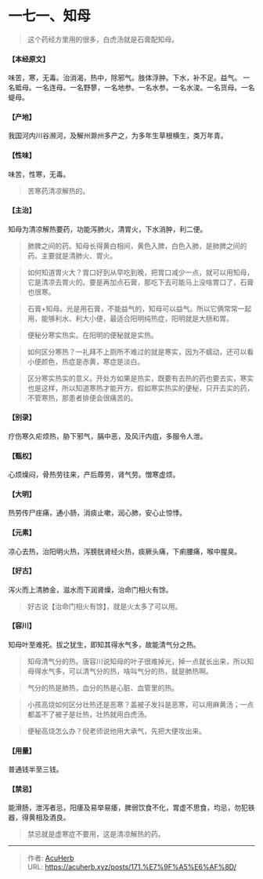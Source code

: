 # 一七一、知母


> 这个药经方里用的很多，白虎汤就是石膏配知母。

#### 【本经原文】
味苦，寒，无毒。治消渴，热中，除邪气。肢体浮肿。下水，补不足。益气。
一名蚳母。一名连母。一名野蓼，一名地参。一名水参。一名水浚。一名货母。一名蝭母。
#### 【产地】
我国河内川谷濒河，及解州滁州多产之，为多年生草根横生，类万年青。
#### 【性味】
味苦，性寒，无毒。

> 苦寒药清凉解热的。

#### 【主治】
知母为清凉解热要药，功能泻肺火，清胃火，下水消肿，利二便。

> 肺脾之间的药。知母长得黄白相间，黄色入脾，白色入肺，是肺脾之间的药。主要就是清肺火、胃火。

> 如何知道胃火大？胃口好到从早吃到晚，把胃口减少一点，就可以用知母，它是清凉去胃火的。要是再加点石膏，那吃下去可能马上没啥胃口了，石膏也很寒。

> 石膏+知母。光是用石膏，不能益气的，知母可以益气。所以它俩常常一起用，能够利水、利大小便，最适合阳明纯热症，阳明就是大肠和胃。

> 便秘分寒实热实。在阳明的便秘就是实热。

> 如何区分寒热？一礼拜不上厕所不难过的就是寒实，因为不蠕动，还可以看小便颜色，热症是赤黄，寒症是淡白。

> 区分寒实热实的意义。开处方如果是热实，既要有去热的药也要去实，寒实也是这样，所以知道寒热才能开方。假如寒实热实的便秘，只开去实的药，不管寒热，那患者排便会很痛苦的。

#### 【别录】
疗伤寒久疟烦热，胁下邪气，膈中恶，及风汗内疽，多服令人泄。
#### 【甄权】
心烦燥闷，骨热劳往来，产后蓐劳，肾气劳。憎寒虚烦。
#### 【大明】
热劳传尸疰痛，通小肠，消痰止嗽，润心肺，安心止惊悸。
#### 【元素】
凉心去热，治阳明火热，泻膀胱肾经火热，痰厥头痛，下痢腰痛，喉中腥臭。
#### 【好古】
泻火而上清肺金，滋水而下润肾燥，治命门相火有馀。

> 好古说【治命门相火有馀】，就是火太多了可以用。

#### 【容川】
知母叶至难死。拔之犹生，即知其得水气多，故能清气分之热。

> 知母清气分的热。唐容川说知母的叶子很难掉光，掉一点就长出来，所以知母得水气多，可以清气分的热，啥叫气分的热，就是肺热啊。

> 气分的热是肺热，血分的热是心脏、血管里的热。

> 小孩高烧如何区分壮热还是恶寒？盖被子发抖是恶寒，可以用麻黄汤；一点都盖不了被子是壮热，壮热就用白虎汤。

> 便秘高烧怎么办？倪老师说他用大承气，先把大便攻出来。

#### 【用量】
普通钱半至三钱。
#### 【禁忌】
能滑肠，泄泻者忌，阳痿及易举易痿，脾弱饮食不化，胃虚不思食，均忌，勿犯铁器，得黄相及酒良。

> 禁忌就是虚寒症不要用，这是清凉解热的药。

---

> 作者: [AcuHerb](https://acuherb.xyz)  
> URL: https://acuherb.xyz/posts/171.%E7%9F%A5%E6%AF%8D/  

